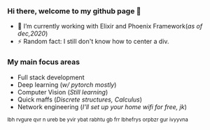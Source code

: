 ### Hi there, welcome to my github page 👋

- 🌱 I’m currently working with Elixir and Phoenix Framework(*as of dec,2020*)
- ⚡ Random fact: I still don't know how to center a div.

### My main focus areas
- Full stack development
- Deep learning (*w/ pytorch mostly*)
- Computer Vision (*Still learning*)
- Quick maffs (*Discrete structures, Calculus*)
- Network engineering (*I'll set up your home wifi for free, jk*)

<sub>lbh rvgure qvr n ureb be yvir ybat rabhtu gb frr lbhefrys orpbzr gur ivyyvna</sub>
